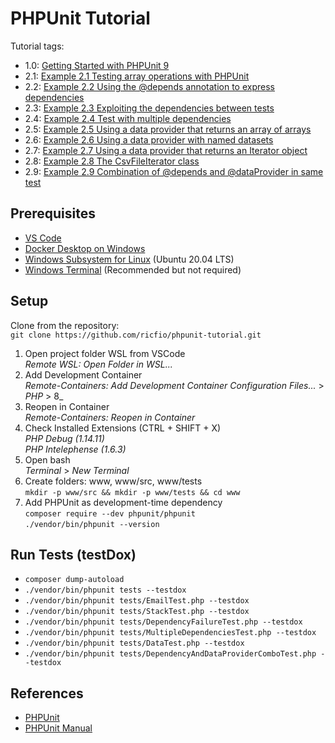 # PHPUnit Tutorial

Tutorial tags:  
- 1.0: [Getting Started with PHPUnit 9](https://phpunit.de/getting-started/phpunit-9.html)
- 2.1: [Example 2.1 Testing array operations with PHPUnit](https://phpunit.readthedocs.io/en/9.5/writing-tests-for-phpunit.html#writing-tests-for-phpunit-examples-stacktest-php)
- 2.2: [Example 2.2 Using the @depends annotation to express dependencies](https://phpunit.readthedocs.io/en/9.5/writing-tests-for-phpunit.html#writing-tests-for-phpunit-examples-stacktest2-php)
- 2.3: [Example 2.3 Exploiting the dependencies between tests](https://phpunit.readthedocs.io/en/9.5/writing-tests-for-phpunit.html#writing-tests-for-phpunit-examples-dependencyfailuretest-php)
- 2.4: [Example 2.4 Test with multiple dependencies](https://phpunit.readthedocs.io/en/9.5/writing-tests-for-phpunit.html#writing-tests-for-phpunit-examples-multipledependencies-php)
- 2.5: [Example 2.5 Using a data provider that returns an array of arrays](https://phpunit.readthedocs.io/en/9.5/writing-tests-for-phpunit.html#writing-tests-for-phpunit-data-providers-examples-datatest-php)
- 2.6: [Example 2.6 Using a data provider with named datasets](https://phpunit.readthedocs.io/en/9.5/writing-tests-for-phpunit.html#writing-tests-for-phpunit-data-providers-examples-datatest1-php)
- 2.7: [Example 2.7 Using a data provider that returns an Iterator object](https://phpunit.readthedocs.io/en/9.5/writing-tests-for-phpunit.html#writing-tests-for-phpunit-data-providers-examples-datatest2-php)
- 2.8: [Example 2.8 The CsvFileIterator class](https://phpunit.readthedocs.io/en/9.5/writing-tests-for-phpunit.html#writing-tests-for-phpunit-data-providers-examples-csvfileiterator-php)
- 2.9: [Example 2.9 Combination of @depends and @dataProvider in same test](https://phpunit.readthedocs.io/en/9.5/writing-tests-for-phpunit.html#writing-tests-for-phpunit-data-providers-examples-dependencyanddataprovidercombo-php)

## Prerequisites
- [VS Code](https://code.visualstudio.com/docs/setup/windows)
- [Docker Desktop on Windows](https://docs.docker.com/docker-for-windows/install/)
- [Windows Subsystem for Linux](https://docs.microsoft.com/windows/wsl) (Ubuntu 20.04 LTS)
- [Windows Terminal](https://docs.microsoft.com/en-us/windows/terminal/get-started) (Recommended but not required)

## Setup
Clone from the repository:  
`git clone https://github.com/ricfio/phpunit-tutorial.git`  

 1. Open project folder WSL from VSCode  
_Remote WSL: Open Folder in WSL..._  
 2. Add Development Container  
_Remote-Containers: Add Development Container Configuration Files..._ > _PHP_ > 8_  
 3. Reopen in Container  
_Remote-Containers: Reopen in Container_
 4. Check Installed Extensions (CTRL + SHIFT + X)  
_PHP Debug (1.14.11)_  
_PHP Intelephense (1.6.3)_  
 5. Open bash  
_Terminal_ > _New Terminal_
 6. Create folders: www, www/src, www/tests  
`mkdir -p www/src && mkdir -p www/tests && cd www`  
 7. Add PHPUnit as development-time dependency  
`composer require --dev phpunit/phpunit`  
`./vendor/bin/phpunit --version`  

## Run Tests (testDox)  
- `composer dump-autoload`  
- `./vendor/bin/phpunit tests --testdox`  
- `./vendor/bin/phpunit tests/EmailTest.php --testdox`  
- `./vendor/bin/phpunit tests/StackTest.php --testdox`  
- `./vendor/bin/phpunit tests/DependencyFailureTest.php --testdox`  
- `./vendor/bin/phpunit tests/MultipleDependenciesTest.php --testdox`  
- `./vendor/bin/phpunit tests/DataTest.php --testdox`  
- `./vendor/bin/phpunit tests/DependencyAndDataProviderComboTest.php --testdox`  

## References
* [PHPUnit](https://phpunit.de/)
* [PHPUnit Manual](https://phpunit.readthedocs.io/en/9.5/)  

